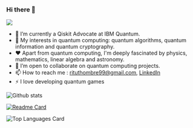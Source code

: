 ### Hi there 👋

![](https://komarev.com/ghpvc/?username=ritu-thombre99&color=blueviolet)

- 🔭 I’m currently a Qiskit Advocate at IBM Quantum.
- 🌱 My interests in quantum computing: quantum algorithms, quantum information and quantum cryptography.
- ❤ Apart from quantum computing, I'm deeply fascinated by physics, mathematics, linear algebra and astronomy.
- 💬 I’m open to collaborate on quantum computing projects.
- 📫 How to reach me : rituthombre99@gmail.com, [LinkedIn](https://www.linkedin.com/in/ritu-thombre/) 
- ⚡ I love developing quantum games


![Github stats](https://github-readme-stats.vercel.app/api?username=ritu-thombre99&theme=dark&show_icons=true)

[![Readme Card](https://github-readme-stats.vercel.app/api/pin/?username=ritu-thombre99&repo=github-readme-stats)](https://github.com/anuraghazra/github-readme-stats)

![Top Languages Card](https://github-readme-stats.vercel.app/api/top-langs/?username=ritu-thombre99&layout=compact)



